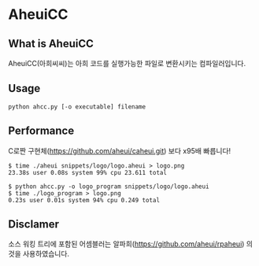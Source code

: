 # AheuiCC
What is AheuiCC
--
AheuiCC(아희씨씨)는 아희 코드를 실행가능한 파일로 변환시키는 컴파일러입니다. 

Usage
--
```
python ahcc.py [-o executable] filename
```

Performance
--
C로짠 구현체(https://github.com/aheui/caheui.git) 보다 x95배 빠릅니다!
```
$ time ./aheui snippets/logo/logo.aheui > logo.png 
23.38s user 0.08s system 99% cpu 23.611 total
```
```
$ python ahcc.py -o logo_program snippets/logo/logo.aheui  
$ time ./logo_program > logo.png
0.23s user 0.01s system 94% cpu 0.249 total
```

Disclamer
--
소스 워킹 트리에 포함된 어셈블러는 알파희(https://github.com/aheui/rpaheui) 의 것을 사용하였습니다.
